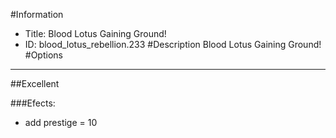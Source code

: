 #Information
 - Title: Blood Lotus Gaining Ground!
 - ID: blood_lotus_rebellion.233
#Description
Blood Lotus Gaining Ground!
#Options

___
##Excellent

###Efects:<ul><li>add prestige = 10</li></ul>
